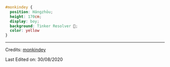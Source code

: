 ```css
#monkindey { 
  position: Hángzhōu; 
  height: 170cm; 
  display: boy; 
  background: Tinker Resolver 🔨; 
  color: yellow 
}
```

-----
Credits: [monkindey](https://github.com/monkindey)

Last Edited on: 30/08/2020